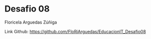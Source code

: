 # Desafio 08

Floricela Arguedas Zúñiga

Link Github: https://github.com/FloRiArguedas/EducacionIT_Desafio08



